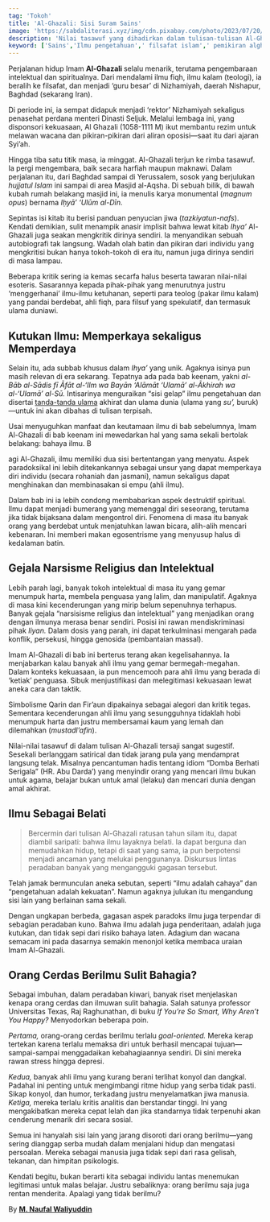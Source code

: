 ```yaml
---
tag: 'Tokoh'
title: 'Al-Ghazali: Sisi Suram Sains'
image: 'https://sabdaliterasi.xyz/img/cdn.pixabay.com/photo/2023/07/20/10/28/ai-generated-8139010_1280.jpg'
description: 'Nilai tasawuf yang dihadirkan dalam tulisan-tulisan Al-Ghazali sangat sugestif. Kadang-kadang mereka bernada sarkastik, dan sering kali mereka juga langsung menyerang.'
keyword: ['Sains','Ilmu pengetahuan',' filsafat islam',' pemikiran alghazali',' tasawuf']
---
```

<p>Perjalanan hidup Imam <strong>Al-Ghazali </strong>selalu menarik, terutama pengembaraan intelektual dan spiritualnya. Dari mendalami ilmu fiqh, ilmu kalam (teologi), ia beralih ke filsafat, dan menjadi ‘guru besar’ di Nizhamiyah, daerah Nishapur, Baghdad (sekarang Iran).</p><p>Di periode ini, ia sempat didapuk menjadi ‘rektor’ Nizhamiyah sekaligus penasehat perdana menteri Dinasti Seljuk. Melalui lembaga ini, yang disponsori kekuasaan, Al Ghazali (1058-1111 M) ikut membantu rezim untuk melawan wacana dan pikiran-pikiran dari aliran oposisi—saat itu dari ajaran Syi’ah.</p><p>Hingga tiba satu titik masa, ia minggat. Al-Ghazali terjun ke rimba tasawuf. Ia pergi mengembara, baik secara harfiah maupun maknawi. Dalam perjalanan itu, dari Baghdad sampai di Yerussalem, sosok yang berjulukan <em>hujjatul Islam </em>ini sampai di area Masjid al-Aqsha. Di sebuah bilik, di bawah kubah rumah belakang masjid ini, ia menulis karya monumental (<em>magnum opus</em>) bernama <em>Iḥyā’ ‘Ulūm al-Dīn.</em></p><p>Sepintas isi kitab itu berisi panduan penyucian jiwa (<em>tazkiyatun-nafs</em>). Kendati demikian, sulit menampik anasir implisit bahwa lewat kitab <em>Ihya’</em> Al-Ghazali juga seakan mengkritik dirinya sendiri. Ia menyandikan sebuah autobiografi tak langsung. Wadah olah batin dan pikiran dari individu yang mengkritisi bukan hanya tokoh-tokoh di era itu, namun juga dirinya sendiri di masa lampau.</p><p>Beberapa kritik sering ia kemas secarfa halus beserta tawaran nilai-nilai esoteris. Sasarannya kepada pihak-pihak yang menurutnya justru ‘menggerhanai’ ilmu-ilmu ketuhanan, seperti para teolog (pakar ilmu kalam) yang pandai berdebat, ahli fiqh, para filsuf yang spekulatif, dan termasuk ulama duniawi.</p><h2>Kutukan Ilmu: Memperkaya sekaligus Memperdaya</h2><p>Selain itu, ada subbab khusus dalam <em>Ihya’ </em>yang unik. Agaknya isinya pun masih relevan di era sekarang. Tepatnya ada pada bab keenam, yakni <em>al-Bāb al-Sādis fī Āfāt al-‘Ilm wa Bayān ‘Alāmāt ‘Ulamā’ al-Ākhirah wa al-‘Ulamā’ al-Sū. </em>Intisarinya menguraikan “sisi gelap” ilmu pengetahuan dan disertai <a href="https://jombang.nu.or.id/opini/tanda-ulama-yang-benar-QWQ0A" target="_blank" rel="nofollow noopener noreferrer">tanda-tanda ulama</a> akhirat dan ulama dunia (ulama yang <em>su’, </em>buruk)—untuk ini akan dibahas di tulisan terpisah.</p><p>Usai menyuguhkan manfaat dan keutamaan ilmu di bab sebelumnya, Imam Al-Ghazali di bab keenam ini mewedarkan hal yang sama sekali bertolak belakang: bahaya ilmu. B</p><p>agi Al-Ghazali, ilmu memiliki dua sisi bertentangan yang menyatu. Aspek paradoksikal ini lebih ditekankannya sebagai unsur yang dapat memperkaya diri individu (secara rohaniah dan jasmani), namun sekaligus dapat menghinakan dan membinasakan si empu (ahli ilmu).</p><p>Dalam bab ini ia lebih condong membabarkan aspek destruktif spiritual. Ilmu dapat menjadi bumerang yang memenggal diri seseorang, terutama jika tidak bijaksana dalam mengontrol diri. Fenomena di masa itu banyak orang yang berdebat untuk menjatuhkan lawan bicara, alih-alih mencari kebenaran. Ini memberi makan egosentrisme yang menyusup halus di kedalaman batin.</p><h2>Gejala Narsisme Religius dan Intelektual</h2><p>Lebih parah lagi, banyak tokoh intelektual di masa itu yang gemar menumpuk harta, membela penguasa yang lalim, dan manipulatif. Agaknya di masa kini kecenderungan yang mirip belum sepenuhnya terhapus. Banyak gejala “narsisisme religius dan intelektual” yang menjadikan orang dengan ilmunya merasa benar sendiri. Posisi ini rawan mendiskriminasi pihak <em>liyan.</em> Dalam dosis yang parah, ini dapat terkulminasi mengarah pada konflik, persekusi, hingga genosida (pembantaian massal).</p><p>Imam Al-Ghazali di bab ini berterus terang akan kegelisahannya. Ia menjabarkan kalau banyak ahli ilmu yang gemar bermegah-megahan. Dalam konteks kekuasaan, ia pun mencemooh para ahli ilmu yang berada di ‘ketiak’ penguasa. Sibuk menjustifikasi dan melegitimasi kekuasaan lewat aneka cara dan taktik.</p><p>Simbolisme Qarin dan Fir’aun dipakainya sebagai alegori dan kritik tegas. Sementara kecenderungan ahli ilmu yang sesungguhnya tidaklah hobi menumpuk harta dan justru membersamai kaum yang lemah dan dilemahkan (<em>mustadl’afin</em>).</p><p>Nilai-nilai tasawuf di dalam tulisan Al-Ghazali tersaji sangat sugestif. Sesekali berlanggam satirical dan tidak jarang pula yang mendamprat langsung telak. Misalnya pencantuman hadis tentang idiom “Domba Berhati Serigala” (HR. Abu Darda’) yang menyindir orang yang mencari ilmu bukan untuk agama, belajar bukan untuk amal (lelaku) dan mencari dunia dengan amal akhirat.</p><h2>Ilmu Sebagai Belati</h2><blockquote><p>Bercermin dari tulisan Al-Ghazali ratusan tahun silam itu, dapat diambil saripati: bahwa ilmu layaknya belati. Ia dapat berguna dan memudahkan hidup, tetapi di saat yang sama, ia pun berpotensi menjadi ancaman yang melukai penggunanya. Diskursus lintas peradaban banyak yang mengangguki gagasan tersebut.</p></blockquote><p>Telah jamak bermunculan aneka sebutan, seperti “ilmu adalah cahaya” dan “pengetahuan adalah kekuatan”. Namun agaknya julukan itu mengandung sisi lain yang berlainan sama sekali.</p><p>Dengan ungkapan berbeda, gagasan aspek paradoks ilmu juga terpendar di sebagian peradaban kuno. Bahwa ilmu adalah juga penderitaan, adalah juga kutukan, dan tidak sepi dari risiko bahaya laten. Adagium dan wacana semacam ini pada dasarnya semakin menonjol ketika membaca uraian Imam Al-Ghazali.</p><h2>Orang Cerdas Berilmu Sulit Bahagia?</h2><p>Sebagai imbuhan, dalam peradaban kiwari, banyak riset menjelaskan kenapa orang cerdas dan ilmuwan sulit bahagia. Salah satunya professor Universitas Texas, Raj Raghunathan, di buku <em>If You’re So Smart, Why Aren’t You Happy? </em>Menyodorkan beberapa poin.</p><p><em>Pertama,</em> orang-orang cerdas berilmu terlalu <em>goal-oriented. </em>Mereka kerap tertekan karena terlalu memaksa diri untuk berhasil mencapai tujuan—sampai-sampai menggadaikan kebahagiaannya sendiri. Di sini mereka rawan stress hingga depresi.</p><p><em>Kedua,</em> banyak ahli ilmu yang kurang berani terlihat konyol dan dangkal. Padahal ini penting untuk mengimbangi ritme hidup yang serba tidak pasti. Sikap konyol, dan humor, terkadang justru menyelamatkan jiwa manusia. <em>Ketiga,</em> mereka terlalu kritis analitis dan berstandar tinggi. Ini yang mengakibatkan mereka cepat lelah dan jika standarnya tidak terpenuhi akan cenderung menarik diri secara sosial.</p><p>Semua ini hanyalah sisi lain yang jarang disoroti dari orang berilmu—yang sering dianggap serba mudah dalam menjalani hidup dan mengatasi persoalan. Mereka sebagai manusia juga tidak sepi dari rasa gelisah, tekanan, dan himpitan psikologis.</p><p>Kendati begitu, bukan berarti kita sebagai individu lantas menemukan legitimasi untuk malas belajar. Justru sebaliknya: orang berilmu saja juga rentan menderita. Apalagi yang tidak berilmu?</p><p>By <a href="https://mubadalah.id/sisi-gelap-ilmu-pengetahuan-pandangan-al-ghazali/" target="_blank" rel="nofollow noopener noreferrer"><strong>M. Naufal Waliyuddin</strong></a></p>

